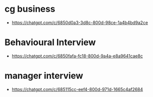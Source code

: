 # cg business
- https://chatgpt.com/c/6850d0a3-3d8c-800d-98ce-1a4b4bd9a2ce

# Behavioural Interview
- https://chatgpt.com/c/6850fafa-fc18-800d-9a4a-e8a9641cae8c

# manager interview
- https://chatgpt.com/c/685115cc-eef4-800d-971d-1665c4af2684

